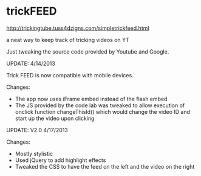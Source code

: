 trickFEED
============

http://trickingtube.tuss4dzigns.com/simpletrickfeed.html

a neat way to keep track of tricking videos on YT

Just tweaking the source code provided by Youtube and Google.

UPDATE: 4/14/2013

Trick FEED is now compatible with mobile devices. 

Changes:
- The app now uses iFrame embed instead of the flash embed
- The JS provided by the code lab was tweaked to allow execution of onclick function changeThisId() which would change the video ID and start up the video upon clicking

UPDATE: V2.0 4/17/2013

Changes:
- Mostly stylistic
- Used jQuery to add highlight effects
- Tweaked the CSS to have the feed on the left and the video on the right
